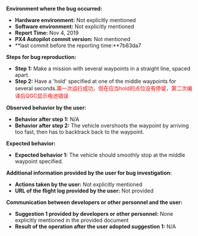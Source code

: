 **Environment where the bug occurred:**

- **Hardware environment:** Not explicitly mentioned
- **Software environment:** Not explicitly mentioned
- **Report Time:** Nov 4, 2019
- **PX4 Autopilot commit version:** Not mentioned
- **last commit before the reporting time:**7b83da7

**Steps for bug reproduction:**

- **Step 1:** Make a mission with several waypoints in a straight line, spaced apart.
- **Step 2:** Have a 'hold' specified at one of the middle waypoints for several seconds.<font color='red'>第一次运行成功，但在应当hold的点位没有停留，第二次编译后QGC显示电池错误</font>

**Observed behavior by the user:**
- **Behavior after step 1:** N/A
- **Behavior after step 2:** The vehicle overshoots the waypoint by arriving too fast, then has to backtrack back to the waypoint.

**Expected behavior:**
- **Expected behavior 1:** The vehicle should smoothly stop at the middle waypoint specified.

**Additional information provided by the user for bug investigation:**

- **Actions taken by the user:** Not explicitly mentioned
- **URL of the flight log provided by the user:** Not provided

**Communication between developers or other personnel and the user:**

- **Suggestion 1 provided by developers or other personnel:** None explicitly mentioned in the provided document
- **Result of the operation after the user adopted suggestion 1:** N/A
